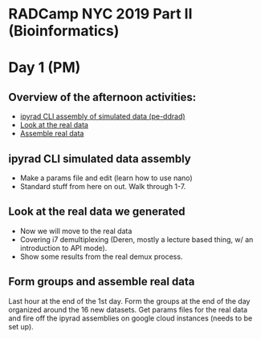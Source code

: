 # RADCamp NYC 2019 Part II (Bioinformatics)
# Day 1 (PM)

## Overview of the afternoon activities:
* [ipyrad CLI assembly of simulated data (pe-ddrad)](#ipyrad-cli-simulated-data-assembly)
* [Look at the real data](#Look-at-the-real-data-we-generate)
* [Assemble real data](#Form-groups-and-assemble-real-data)


## ipyrad CLI simulated data assembly
* Make a params file and edit (learn how to use nano)
* Standard stuff from here on out. Walk through 1-7.

## Look at the real data we generated
* Now we will move to the real data
 * Covering i7 demultiplexing (Deren, mostly a lecture based thing, w/ an introduction to API mode).
 * Show some results from the real demux process.

## Form groups and assemble real data
Last hour at the end of the 1st day. Form the groups at the end of the day
organized around the 16 new datasets. Get params files for the real data and
fire off the ipyrad assemblies on google cloud instances (needs to be set up).
